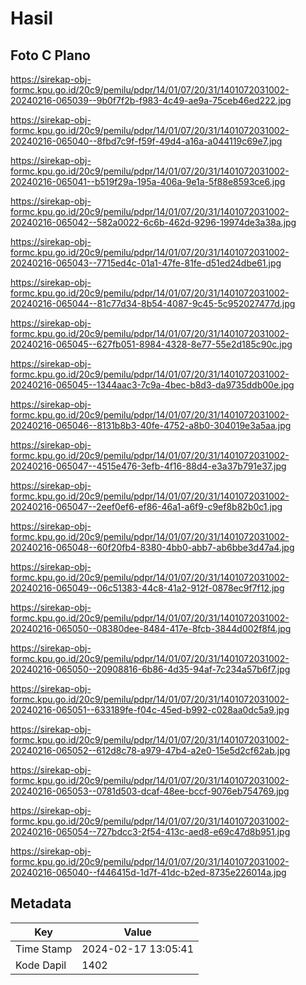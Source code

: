 # Hasil

## Foto C Plano

https://sirekap-obj-formc.kpu.go.id/20c9/pemilu/pdpr/14/01/07/20/31/1401072031002-20240216-065039--9b0f7f2b-f983-4c49-ae9a-75ceb46ed222.jpg

https://sirekap-obj-formc.kpu.go.id/20c9/pemilu/pdpr/14/01/07/20/31/1401072031002-20240216-065040--8fbd7c9f-f59f-49d4-a16a-a044119c69e7.jpg

https://sirekap-obj-formc.kpu.go.id/20c9/pemilu/pdpr/14/01/07/20/31/1401072031002-20240216-065041--b519f29a-195a-406a-9e1a-5f88e8593ce6.jpg

https://sirekap-obj-formc.kpu.go.id/20c9/pemilu/pdpr/14/01/07/20/31/1401072031002-20240216-065042--582a0022-6c6b-462d-9296-19974de3a38a.jpg

https://sirekap-obj-formc.kpu.go.id/20c9/pemilu/pdpr/14/01/07/20/31/1401072031002-20240216-065043--7715ed4c-01a1-47fe-81fe-d51ed24dbe61.jpg

https://sirekap-obj-formc.kpu.go.id/20c9/pemilu/pdpr/14/01/07/20/31/1401072031002-20240216-065044--81c77d34-8b54-4087-9c45-5c952027477d.jpg

https://sirekap-obj-formc.kpu.go.id/20c9/pemilu/pdpr/14/01/07/20/31/1401072031002-20240216-065045--627fb051-8984-4328-8e77-55e2d185c90c.jpg

https://sirekap-obj-formc.kpu.go.id/20c9/pemilu/pdpr/14/01/07/20/31/1401072031002-20240216-065045--1344aac3-7c9a-4bec-b8d3-da9735ddb00e.jpg

https://sirekap-obj-formc.kpu.go.id/20c9/pemilu/pdpr/14/01/07/20/31/1401072031002-20240216-065046--8131b8b3-40fe-4752-a8b0-304019e3a5aa.jpg

https://sirekap-obj-formc.kpu.go.id/20c9/pemilu/pdpr/14/01/07/20/31/1401072031002-20240216-065047--4515e476-3efb-4f16-88d4-e3a37b791e37.jpg

https://sirekap-obj-formc.kpu.go.id/20c9/pemilu/pdpr/14/01/07/20/31/1401072031002-20240216-065047--2eef0ef6-ef86-46a1-a6f9-c9ef8b82b0c1.jpg

https://sirekap-obj-formc.kpu.go.id/20c9/pemilu/pdpr/14/01/07/20/31/1401072031002-20240216-065048--60f20fb4-8380-4bb0-abb7-ab6bbe3d47a4.jpg

https://sirekap-obj-formc.kpu.go.id/20c9/pemilu/pdpr/14/01/07/20/31/1401072031002-20240216-065049--06c51383-44c8-41a2-912f-0878ec9f7f12.jpg

https://sirekap-obj-formc.kpu.go.id/20c9/pemilu/pdpr/14/01/07/20/31/1401072031002-20240216-065050--08380dee-8484-417e-8fcb-3844d002f8f4.jpg

https://sirekap-obj-formc.kpu.go.id/20c9/pemilu/pdpr/14/01/07/20/31/1401072031002-20240216-065050--20908816-6b86-4d35-94af-7c234a57b6f7.jpg

https://sirekap-obj-formc.kpu.go.id/20c9/pemilu/pdpr/14/01/07/20/31/1401072031002-20240216-065051--633189fe-f04c-45ed-b992-c028aa0dc5a9.jpg

https://sirekap-obj-formc.kpu.go.id/20c9/pemilu/pdpr/14/01/07/20/31/1401072031002-20240216-065052--612d8c78-a979-47b4-a2e0-15e5d2cf62ab.jpg

https://sirekap-obj-formc.kpu.go.id/20c9/pemilu/pdpr/14/01/07/20/31/1401072031002-20240216-065053--0781d503-dcaf-48ee-bccf-9076eb754769.jpg

https://sirekap-obj-formc.kpu.go.id/20c9/pemilu/pdpr/14/01/07/20/31/1401072031002-20240216-065054--727bdcc3-2f54-413c-aed8-e69c47d8b951.jpg

https://sirekap-obj-formc.kpu.go.id/20c9/pemilu/pdpr/14/01/07/20/31/1401072031002-20240216-065040--f446415d-1d7f-41dc-b2ed-8735e226014a.jpg


## Metadata

| Key        | Value               |
| ---------- | ------------------- |
| Time Stamp | 2024-02-17 13:05:41 |
| Kode Dapil | 1402                |



